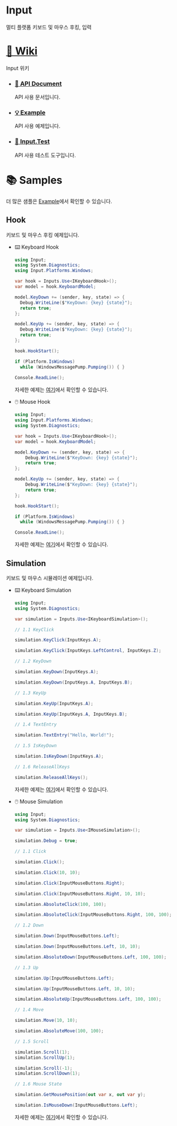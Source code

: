 # Input
멀티 플랫폼 키보드 및 마우스 후킹, 입력

<h1><a href="https://github.com/Soju06/Input/wiki">📖 Wiki</a></h1>
Input 위키

<ul>
  <li>
    <h3><a href="https://github.com/Soju06/Input/wiki#document">📄 API Document</a></h3>
    <p>API 사용 문서입니다.</p>
  </li>
  <li>
    <h3><a href="https://github.com/Soju06/Input/wiki#example">💡 Example</a></h3>
    <p>API 사용 예제입니다.</p>
  </li>
  <li>
    <h3><a href="https://github.com/Soju06/Input/wiki#-inputtest">🧪 Input.Test</a></h3>
    <p>API 사용 테스트 도구입니다.</p>
  </li>
</ul>

# 📚 Samples
더 많은 샘플은 <a href="https://github.com/Soju06/Input/wiki#example">Example</a>에서 확인할 수 있습니다.

## Hook
키보드 및 마우스 후킹 예제입니다.

- ⌨️ Keyboard Hook
  ```cs
  using Input;
  using System.Diagnostics;
  using Input.Platforms.Windows;
  
  var hook = Inputs.Use<IKeyboardHook>();
  var model = hook.KeyboardModel;
  
  model.KeyDown += (sender, key, state) => {
    Debug.WriteLine($"KeyDown: {key} {state}");
    return true;
  };

  model.KeyUp += (sender, key, state) => {
    Debug.WriteLine($"KeyDown: {key} {state}");
    return true;
  };
  
  hook.HookStart();
  
  if (Platform.IsWindows)
    while (WindowsMessagePump.Pumping()) { }
    
  Console.ReadLine();
  ```
  
  자세한 예제는 [여기](https://github.com/Soju06/Input/wiki/Keyboard-Interface#inputikeyboardhook)에서 확인할 수 있습니다.
  
- 🖱️ Mouse Hook
  ```cs
  using Input;
  using Input.Platforms.Windows;
  using System.Diagnostics;
  
  var hook = Inputs.Use<IKeyboardHook>();
  var model = hook.KeyboardModel;

  model.KeyDown += (sender, key, state) => {
      Debug.WriteLine($"KeyDown: {key} {state}");
      return true;
  };

  model.KeyUp += (sender, key, state) => {
      Debug.WriteLine($"KeyDown: {key} {state}");
      return true;
  };

  hook.HookStart();
  
  if (Platform.IsWindows)
    while (WindowsMessagePump.Pumping()) { }

  Console.ReadLine();
  ```
  
  자세한 예제는 [여기](https://github.com/Soju06/Input/wiki/Mouse-Interface#inputimousehook)에서 확인할 수 있습니다.
  
## Simulation
키보드 및 마우스 시뮬레이션 예제입니다.

- ⌨️ Keyboard Simulation
  ```cs
  using Input;
  using System.Diagnostics;

  var simulation = Inputs.Use<IKeyboardSimulation>();

  // 1.1 KeyClick
  
  simulation.KeyClick(InputKeys.A);
  
  simulation.KeyClick(InputKeys.LeftControl, InputKeys.Z);

  // 1.2 KeyDown

  simulation.KeyDown(InputKeys.A);

  simulation.KeyDown(InputKeys.A, InputKeys.B);

  // 1.3 KeyUp

  simulation.KeyUp(InputKeys.A);

  simulation.KeyUp(InputKeys.A, InputKeys.B);

  // 1.4 TextEntry

  simulation.TextEntry("Hello, World!");

  // 1.5 IsKeyDown

  simulation.IsKeyDown(InputKeys.A);

  // 1.6 ReleaseAllKeys

  simulation.ReleaseAllKeys();
  ```
  
  자세한 예제는 [여기](https://github.com/Soju06/Input/wiki/Keyboard-Interface#inputikeyboardsimulation)에서 확인할 수 있습니다.
  
- 🖱️ Mouse Simulation
  ```cs
  using Input;
  using System.Diagnostics;
  
  var simulation = Inputs.Use<IMouseSimulation>();

  simulation.Debug = true;

  // 1.1 Click

  simulation.Click();

  simulation.Click(10, 10);

  simulation.Click(InputMouseButtons.Right);

  simulation.Click(InputMouseButtons.Right, 10, 10);

  simulation.AbsoluteClick(100, 100);

  simulation.AbsoluteClick(InputMouseButtons.Right, 100, 100);

  // 1.2 Down

  simulation.Down(InputMouseButtons.Left);

  simulation.Down(InputMouseButtons.Left, 10, 10);

  simulation.AbsoluteDown(InputMouseButtons.Left, 100, 100);

  // 1.3 Up

  simulation.Up(InputMouseButtons.Left);

  simulation.Up(InputMouseButtons.Left, 10, 10);

  simulation.AbsoluteUp(InputMouseButtons.Left, 100, 100);

  // 1.4 Move

  simulation.Move(10, 10);

  simulation.AbsoluteMove(100, 100);

  // 1.5 Scroll

  simulation.Scroll(1);
  simulation.ScrollUp(1);

  simulation.Scroll(-1);
  simulation.ScrollDown(1);

  // 1.6 Mouse State

  simulation.GetMousePosition(out var x, out var y);

  simulation.IsMouseDown(InputMouseButtons.Left);
  ```
  
  
  자세한 예제는 [여기](https://github.com/Soju06/Input/wiki/Mouse-Interface#inputimousesimulation)에서 확인할 수 있습니다.
  
